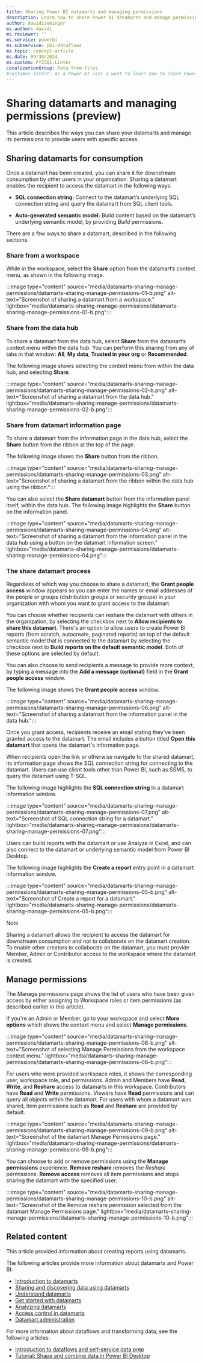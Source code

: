 ```yaml
---
title: Sharing Power BI datamarts and managing permissions
description: Learn how to share Power BI datamarts and manage permissions effectively to provide users with specific access and enhance collaboration.
author: davidiseminger
ms.author: davidi
ms.reviewer: ''
ms.service: powerbi
ms.subservice: pbi-dataflows
ms.topic: concept-article
ms.date: 09/30/2024
ms.custom: FY25Q1-Linter
LocalizationGroup: Data from files
#customer intent: As a Power BI user I want to learn how to share Power BI datamarts and manage permissions.
---
```


# Sharing datamarts and managing permissions (preview)

This article describes the ways you can share your datamarts and manage its permissions to provide users with specific access.

## Sharing datamarts for consumption

Once a datamart has been created, you can share it for downstream consumption by other users in your organization. Sharing a datamart enables the recipient to access the datamart in the following ways:  

* **SQL connection string:** Connect to the datamart’s underlying SQL connection string and query the datamart from SQL client tools.

* **Auto-generated semantic model:** Build content based on the datamart’s underlying semantic model, by providing *Build* permissions.

There are a few ways to share a datamart, described in the following sections.

### Share from a workspace

While in the workspace, select the **Share** option from the datamart’s context menu, as shown in the following image.

:::image type="content" source="media/datamarts-sharing-manage-permissions/datamarts-sharing-manage-permissions-01-b.png" alt-text="Screenshot of sharing a datamart from a workspace." lightbox="media/datamarts-sharing-manage-permissions/datamarts-sharing-manage-permissions-01-b.png":::

### Share from the data hub

To share a datamart from the data hub, select **Share** from the datamart’s context menu within the data hub. You can perform this sharing from any of tabs in that window: **All**, **My data**, **Trusted in your org** or **Recommended**.

The following image shows selecting the context menu from within the data hub, and selecting **Share**.

:::image type="content" source="media/datamarts-sharing-manage-permissions/datamarts-sharing-manage-permissions-02-b.png" alt-text="Screenshot of sharing a datamart from the data hub." lightbox="media/datamarts-sharing-manage-permissions/datamarts-sharing-manage-permissions-02-b.png":::

### Share from datamart information page

To share a datamart from the information page in the data hub, select the **Share** button from the ribbon at the top of the page.

The following image shows the **Share** button from the ribbon.

:::image type="content" source="media/datamarts-sharing-manage-permissions/datamarts-sharing-manage-permissions-03.png" alt-text="Screenshot of sharing a datamart from the ribbon within the data hub using the ribbon.":::

You can also select the **Share datamart** button from the information panel itself, within the data hub. The following image highlights the **Share** button on the information panel.

:::image type="content" source="media/datamarts-sharing-manage-permissions/datamarts-sharing-manage-permissions-04.png" alt-text="Screenshot of sharing a datamart from the information panel in the data hub using a button on the datamart information screen." lightbox="media/datamarts-sharing-manage-permissions/datamarts-sharing-manage-permissions-04.png":::

### The share datamart process

Regardless of which way you choose to share a datamart, the **Grant people access** window appears so you can enter the names or email addresses of the people or groups (distribution groups or security groups) in your organization with whom you want to grant access to the datamart.

You can choose whether recipients can reshare the datamart with others in the organization, by selecting the checkbox next to **Allow recipients to share this datamart**. There's an option to allow users to create Power BI reports (from scratch, autocreate, paginated reports) on top of the default semantic model that is connected to the datamart by selecting the checkbox next to **Build reports on the default semantic model**. Both of these options are selected by default.

You can also choose to send recipients a message to provide more context, by typing a message into the **Add a message (optional)** field in the **Grant people access** window.

The following image shows the **Grant people access** window.

:::image type="content" source="media/datamarts-sharing-manage-permissions/datamarts-sharing-manage-permissions-06.png" alt-text="Screenshot of sharing a datamart from the information panel in the data hub.":::

Once you grant access, recipients receive an email stating they've been granted access to the datamart. The email includes a button titled **Open this datamart** that opens the datamart's information page.

When recipients open the link or otherwise navigate to the shared datamart, its information page shows the SQL connection string for connecting to the datamart. Users can use client tools other than Power BI, such as SSMS, to query the datamart using T-SQL.

The following image highlights the **SQL connection string** in a datamart information window.

:::image type="content" source="media/datamarts-sharing-manage-permissions/datamarts-sharing-manage-permissions-07.png" alt-text="Screenshot of SQL connection string for a datamart." lightbox="media/datamarts-sharing-manage-permissions/datamarts-sharing-manage-permissions-07.png":::

Users can build reports with the datamart or use Analyze in Excel, and can also connect to the datamart or underlying semantic model from Power BI Desktop.

The following image highlights the **Create a report** entry point in a datamart information window.

:::image type="content" source="media/datamarts-sharing-manage-permissions/datamarts-sharing-manage-permissions-05-b.png" alt-text="Screenshot of Create a report for a datamart." lightbox="media/datamarts-sharing-manage-permissions/datamarts-sharing-manage-permissions-05-b.png":::

> [!NOTE]
> Sharing a datamart allows the recipient to access the datamart for downstream consumption and not to collaborate on the datamart creation. To enable other creators to collaborate on the datamart, you must provide Member, Admin or Contributor access to the workspace where the datamart is created.  

## Manage permissions

The Manage permissions page shows the list of users who have been given access by either assigning to Workspace roles or item permissions (as described earlier in this article).

If you're an Admin or Member, go to your workspace and select **More options** which shows the context menu and select **Manage permissions**.

:::image type="content" source="media/datamarts-sharing-manage-permissions/datamarts-sharing-manage-permissions-08-b.png" alt-text="Screenshot of selecting Manage Permissions from the workspace context menu." lightbox="media/datamarts-sharing-manage-permissions/datamarts-sharing-manage-permissions-08-b.png":::

For users who were provided workspace roles, it shows the corresponding user, workspace role, and permissions. Admin and Members have **Read**, **Write**, and **Reshare** access to datamarts in this workspace. Contributors have **Read** and **Write** permissions. Viewers have **Read** permissions and can query all objects within the datamart. For users with whom a datamart was shared, item permissions such as **Read** and **Reshare** are provided by default.

:::image type="content" source="media/datamarts-sharing-manage-permissions/datamarts-sharing-manage-permissions-09-b.png" alt-text="Screenshot of the datamart Manage Permissions page." lightbox="media/datamarts-sharing-manage-permissions/datamarts-sharing-manage-permissions-09-b.png":::

You can choose to add or remove permissions using the **Manage permissions** experience. **Remove reshare** removes the *Reshare* permissions. **Remove access** removes all item permissions and stops sharing the datamart with the specified user.

:::image type="content" source="media/datamarts-sharing-manage-permissions/datamarts-sharing-manage-permissions-10-b.png" alt-text="Screenshot of the Remove reshare permission selected from the datamart Manage Permissions page." lightbox="media/datamarts-sharing-manage-permissions/datamarts-sharing-manage-permissions-10-b.png":::

## Related content

This article provided information about creating reports using datamarts.

The following articles provide more information about datamarts and Power BI:

* [Introduction to datamarts](datamarts-overview.md)
* [Sharing and discovering data using datamarts](datamarts-sharing-manage-permissions.md)
* [Understand datamarts](datamarts-understand.md)
* [Get started with datamarts](datamarts-get-started.md)
* [Analyzing datamarts](datamarts-analyze.md)
* [Access control in datamarts](datamarts-access-control.md)
* [Datamart administration](datamarts-administration.md)

For more information about dataflows and transforming data, see the following articles:

* [Introduction to dataflows and self-service data prep](../dataflows/dataflows-introduction-self-service.md)
* [Tutorial: Shape and combine data in Power BI Desktop](../../connect-data/desktop-shape-and-combine-data.md)
